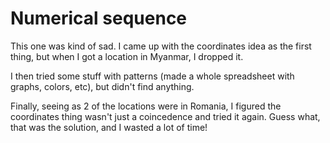 # Numerical sequence

This one was kind of sad. I came up with the coordinates idea as the first thing, but when I got a location in Myanmar, I dropped it. 

I then tried some stuff with patterns (made a whole spreadsheet with graphs, colors, etc), but didn't find anything.

Finally, seeing as 2 of the locations were in Romania, I figured the coordinates thing wasn't just a coincedence and tried it again. Guess what, that was the solution, and I wasted a lot of time!